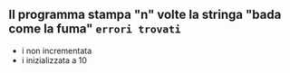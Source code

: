 Il programma stampa "n" volte la stringa "bada come la fuma"
`errori trovati`
---
* i non incrementata
* i inizializzata a 10

